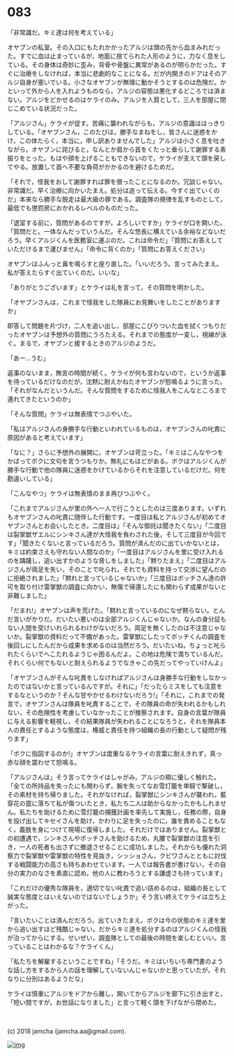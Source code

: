 # 083

「非常識だ。キミ達は何を考えている」  

オヤブンの私室。その入口にもたれかかったアルジは頭の先から血まみれだった。すでに血は止まっているが，地面に捨てられた人形のように，力なく息をしている。その身体は奇妙に歪み，背骨や骨盤に異常があるのが明らかだった。すぐに治療をしなければ，本当に悲劇的なことになる。だが内開きのドアはそのアルジ自身が塞いでいる。小さなオヤブンが無理に動かそうとするのは危険だ。かといって外から人を入れようものなら，アルジの容態は悪化するどころでは済まない。アルジをどかせるのはケライのみ。アルジを人質として，三人を部屋に閉じこめている状況だった。  

「アルジさん」ケライが促す。苦痛に襲われながらも，アルジの意識ははっきりしている。「オヤブンさん，このたびは，勝手なまねをし，皆さんに迷惑をかけ，この体たらく，本当に，申し訳ありませんでした」アルジは小さく息を吐きながら，オヤブンに詫びると，なんとか肩から首をくたっと垂らして謝罪する素振りをとった。もはや顔を上げることもできないので，ケライが支えて頭を戻してやる。放置して首へ不要な負荷がかかるのを避けるためだ。  

「それで，怪我をおして謝罪すれば罪を償ったことになるのか。冗談じゃない。非常識だ。早く治療に向かいたまえ。処分は追って伝える。今すぐ出ていくのだ」本来なら勝手な脱走は最大級の罪である。調査隊の規律を乱すものとして，最低でも懲罰房におかれるレベルのものだった。  

「退室する前に，質問があるのですが，よろしいですか」ケライが口を開いた。「質問だと。一体なんだっていうんだ。そんな悠長に構えている余裕などないだろう。早くアルジくんを医務室に運ぶのだ。これは命令だ」「質問にお答えしていただけるまで運びません」「命令に背くのか」「質問にお答えください」  

オヤブンはふんっと鼻を鳴らすと座り直した。「いいだろう。言ってみたまえ。私が答えたらすぐ出ていくのだ。いいな」  

「ありがとうございます」とケライは礼を言って，その質問を明かした。  

「オヤブンさんは，これまで怪我をした隊員にお見舞いをしたことがありますか」  

即答して問題を片づけ，二人を追い出し，部屋にこびりついた血を拭くつもりだったオヤブンは予想外の質問にうろたえる。それまでの態度が一変し，視線が泳ぐ。まるで，オヤブンと接するときのアルジのようだ。  

「あー…うむ」  

返事のないまま，無言の時間が続く。ケライが何も言わないので，というか返事を待っているだけなのだが，沈黙に耐えかねたオヤブンが怒鳴るように言った。「それがなんだというんだ。そんな質問をするために怪我人をこんなところまで連れてきたというのか」  

「そんな質問」ケライは無表情でつぶやいた。  

「私はアルジさんの身勝手な行動といわれているものは，オヤブンさんの叱責に原因があると考えています」  

「なに？」さらに予想外の展開に，オヤブンは苛立った。「キミはこんなやつをかばってボクに文句を言うつもりか。無礼にもほどがある。ボクはアルジくんが勝手な行動で他の隊員に迷惑をかけているからそれを注意しているだけだ。何を勘違いしている」  

「こんなやつ」ケライは無表情のまま再びつぶやく。  

「これまでアルジさんが里の外へ一人で行こうとしたのは三度あります。いずれもオヤブンさんの叱責に随伴した行動です。一度目は私とアルジさんが初めてオヤブンさんとお会いしたとき。二度目は」「そんな御託は聞きたくない」「二度目は裂掌獣ザエルにシンキさん達が大怪我を負わされた後，そして三度目が今回です」「聞きたくないと言っているだろう。質問が済んだのに出ていかないとは，キミは約束さえも守れない人間なのか」「一度目はアルジさんを里に受け入れるのを躊躇し，追い出すかのような脅しをしました」「黙りたまえ」「二度目はアルジさんが両足を失い，そのことで叱られ，それでも資料を持って交渉に望んだのに拒絶されました」「黙れと言っているじゃないか」「三度目はボッチさん達の許可を取り付け雷掌獣の調査に向かい，無傷で帰還したにも関わらず成果がないと非難しました」  

「だまれ!」オヤブンは声を荒げた。「黙れと言っているのになぜ黙らない。とんだ言いがかりだ。だいたい悪いのは全部アルジくんじゃないか。なんの身分証もない人間を受けいれられるわけがないだろう。両足を無くしたのは不注意じゃないか。裂掌獣の資料だって不備があった。雷掌獣にしたってボッチくんの調査を後回しにしたんだから成果を求めるのは当然だろう。だいたいね，ちょっと叱られたくらいでへこたれるようじゃ困るんだよ。この地は危険で満ちているんだ。それくらい何でもないと耐えられるようでなきゃこの先だってやっていけんよ」  

「オヤブンさんがそんな叱責をしなければアルジさんは身勝手な行動をしなかったのではないかと言っているんですが。それに」「だったらミスをしても注意をするなというのか？そんな甘やかせるわけないだろう!」「それに，これまでの発言で，オヤブンさんは隊員を叱責することで，その隊員の命が失われるかもしれない，その危険性を考慮していなかったことが推察されます。自身の言葉が隊員に与える影響を軽視し，その結果隊員が失われることになろうと，それを隊員本人の責任とするような態度は，権威と責任を持つ組織の長の行動として疑問が残ります」  

「ボクに指図するのか!」オヤブンは度重なるケライの言葉に耐えきれず，真っ赤な顔を震わせて怒鳴る。  

「アルジさんは」そう言ってケライはしゃがみ，アルジの頬に優しく触れた。「全ての所持品を失ったにも関わらず，腕を失ってなお雪灯籠を単騎で撃破し，その素材を持ち帰りました。それがなければ，裂掌獣にシンキさんが襲われ，藍穿花の罠に落ちて私が傷ついたとき，私たち二人は助からなかったかもしれません。私たちを助けるために雪灯籠の捕獲計画を率先して実施し，任務の際，自身を投げ出してキセイさんを助け，かわりに足を失ったのに，誰を責めることもなく，義肢を身につけて現場に復帰しました。それだけではありません。裂掌獣との初遭遇で，シンキさんやボッチさんを助けるため，丸腰で裂掌獣の注意を引き，一人の死者も出さずに撤退させることに成功しました。それからも優れた洞察力で裂掌獣や雷掌獣の特性を見抜き，シッショさん，クビワさんとともに討伐する戦闘能力の高さも持ちあわせています。一人では報告書が書けない，その自分の実力のなさを素直に認め，他の人に教わろうとする謙虚さも持っています」  

「これだけの優秀な隊員を，適切でない叱責で追い詰めるのは，組織の長として誠実な態度とはいえないのではないでしょうか」そう言い終えてケライは立ち上がった。  

「言いたいことは済んだだろう。出ていきたまえ。ボクは今の状態のキミ達を里から追い出すほど残酷じゃない。だからキミ達を処分するのはアルジくんの怪我が治ってからにする。せいぜい，調査隊としての最後の時間を楽しむといい。言っていることはわかるな？ケライくん」  

「私たちを解雇するということですね」「そうだ。キミはいちいち専門書のような話し方をするから人の話を理解していないんじゃないかと思っていたが，それなりに分別はあるようだな」  

ケライは慎重にアルジをドアから離し，開いてからアルジを廊下に引き出すと，「短い間ですが，お世話になりました」と言って軽く頭を下げながら閉めた。  

<br>  
<br>  
(c) 2018 jamcha (jamcha.aa@gmail.com).  

[![img](http://i.creativecommons.org/l/by-nc-sa/4.0/88x31.png)](http://creativecommons.org/licenses/by-nc-sa/4.0/deed)